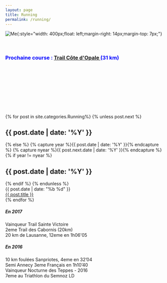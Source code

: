```yaml
---
layout: page
title: Running
permalink: /running/
---
```



![Me]({{site.url}}/img/running.png){:style="width: 400px;float: left;margin-right: 14px;margin-top: 7px;"}
<br><br><br>
###  <span style="color:blue"> Prochaine course : <a href="https://www.trailcotedopale.com/"> Trail Côte d'Opale </a> (31 km) </span>
<br><br><br><br><br><br><br>

<br>


<section class="post-list">
	<div class="container">
		{% for post in site.categories.Running%}
			{% unless post.next %}
				<h2 class="category-title">{{ post.date | date: '%Y' }}</h2>
			{% else %}
				{% capture year %}{{ post.date | date: '%Y' }}{% endcapture %}
				{% capture nyear %}{{ post.next.date | date: '%Y' }}{% endcapture %}
				{% if year != nyear %}
					<h2 class="category-title">{{ post.date | date: '%Y' }}</h2>
				{% endif %}
			{% endunless %}
			<article class="post-item">
			<span class="post-meta date-label">{{ post.date | date: "%b %d" }}</span>
			<div class="article-title"><a class="post-link" href="{{ post.url | prepend: site.baseurl }}">{{ post.title }}</a></div>
			</article>
		{% endfor %}
	</div>

</section>

##### En 2017
Vainqueur Trail Sainte Victoire  
2eme Trail des Cabornis (20km)  
​20 km de Lausanne, 12eme en 1h06'05 

##### En 2016
10 km foulées Sanpriotes, 4eme en 32’04   
Semi Annecy 3eme Français en 1h10’40  
Vainqueur Nocturne des Teppes - 2016  
7eme au Triathlon du Semnoz LD  
​